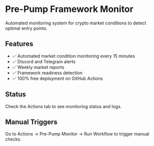 # Pre-Pump Framework Monitor

Automated monitoring system for crypto market conditions to detect optimal entry points.

## Features

- ✅ Automated market condition monitoring every 15 minutes
- ✅ Discord and Telegram alerts
- ✅ Weekly market reports
- ✅ Framework readiness detection
- ✅ 100% free deployment on GitHub Actions

## Status

Check the Actions tab to see monitoring status and logs.

## Manual Triggers

Go to Actions → Pre-Pump Monitor → Run Workflow to trigger manual checks.
